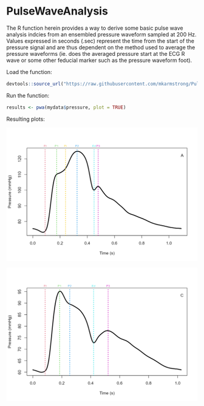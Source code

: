# PulseWaveAnalysis

The R function herein provides a way to derive some basic pulse wave analysis indcies from an ensembled pressure waveform sampled at 200 Hz. Values expressed in seconds (.sec) represent the time from the start of the pressure signal and are thus dependent on the method used to average the pressure waveforms (ie. does the averaged pressure start at the ECG R wave or some other feducial marker such as the pressure waveform foot).

Load the function:
```R
devtools::source_url("https://raw.githubusercontent.com/mkarmstrong/PulseWaveAnalysis/main/Matts_PWA.R")
```

Run the function:
```R
results <- pwa(mydata$pressure, plot = TRUE)
```

Resulting plots:

![Murgo type A](Type_A_waveform.png)


![Murgo type C](Type_C_waveform.png)
